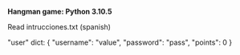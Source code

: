 **Hangman game: Python 3.10.5**

Read intrucciones.txt (spanish)

"user" dict:
{
    "username": "value",
    "password": "pass",
    "points": 0
}